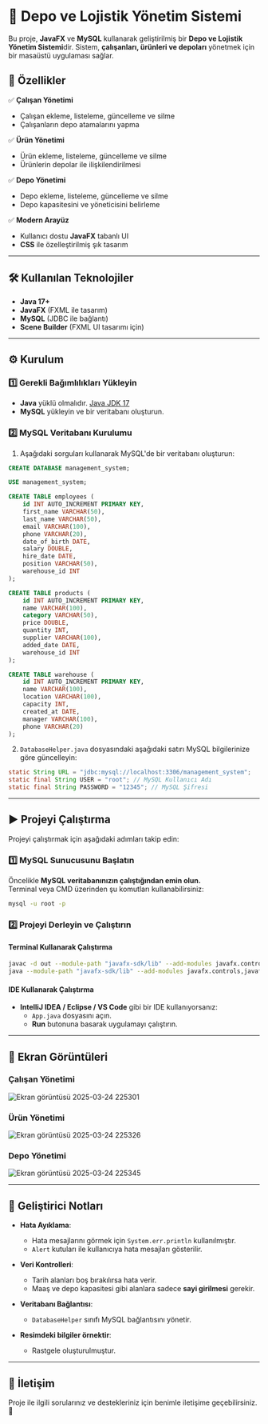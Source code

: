 # 🚀 Depo ve Lojistik Yönetim Sistemi

Bu proje, **JavaFX** ve **MySQL** kullanarak geliştirilmiş bir **Depo ve Lojistik Yönetim Sistemi**dir. Sistem, **çalışanları, ürünleri ve depoları** yönetmek için bir masaüstü uygulaması sağlar.

## 📌 Özellikler

✅ **Çalışan Yönetimi**  
- Çalışan ekleme, listeleme, güncelleme ve silme  
- Çalışanların depo atamalarını yapma  

✅ **Ürün Yönetimi**  
- Ürün ekleme, listeleme, güncelleme ve silme  
- Ürünlerin depolar ile ilişkilendirilmesi  

✅ **Depo Yönetimi**  
- Depo ekleme, listeleme, güncelleme ve silme  
- Depo kapasitesini ve yöneticisini belirleme  

✅ **Modern Arayüz**  
- Kullanıcı dostu **JavaFX** tabanlı UI  
- **CSS** ile özelleştirilmiş şık tasarım  

---

## 🛠️ Kullanılan Teknolojiler

- **Java 17+**  
- **JavaFX** (FXML ile tasarım)  
- **MySQL** (JDBC ile bağlantı)  
- **Scene Builder** (FXML UI tasarımı için)  

---

## ⚙️ Kurulum

### 1️⃣ Gerekli Bağımlılıkları Yükleyin  
- **Java** yüklü olmalıdır. [Java JDK 17](https://www.oracle.com/java/technologies/javase/jdk17-archive-downloads.html)  
- **MySQL** yükleyin ve bir veritabanı oluşturun.  

### 2️⃣ MySQL Veritabanı Kurulumu  
1. Aşağıdaki sorguları kullanarak MySQL'de bir veritabanı oluşturun:  

```sql
CREATE DATABASE management_system;

USE management_system;

CREATE TABLE employees (
    id INT AUTO_INCREMENT PRIMARY KEY,
    first_name VARCHAR(50),
    last_name VARCHAR(50),
    email VARCHAR(100),
    phone VARCHAR(20),
    date_of_birth DATE,
    salary DOUBLE,
    hire_date DATE,
    position VARCHAR(50),
    warehouse_id INT
);

CREATE TABLE products (
    id INT AUTO_INCREMENT PRIMARY KEY,
    name VARCHAR(100),
    category VARCHAR(50),
    price DOUBLE,
    quantity INT,
    supplier VARCHAR(100),
    added_date DATE,
    warehouse_id INT
);

CREATE TABLE warehouse (
    id INT AUTO_INCREMENT PRIMARY KEY,
    name VARCHAR(100),
    location VARCHAR(100),
    capacity INT,
    created_at DATE,
    manager VARCHAR(100),
    phone VARCHAR(20)
);
```

2. `DatabaseHelper.java` dosyasındaki aşağıdaki satırı MySQL bilgilerinize göre güncelleyin:  

```java
static String URL = "jdbc:mysql://localhost:3306/management_system";
static final String USER = "root"; // MySQL Kullanıcı Adı
static final String PASSWORD = "12345"; // MySQL Şifresi
```

---

## ▶️ Projeyi Çalıştırma

Projeyi çalıştırmak için aşağıdaki adımları takip edin:

### 1️⃣ **MySQL Sunucusunu Başlatın**
Öncelikle **MySQL veritabanınızın çalıştığından emin olun.**  
Terminal veya CMD üzerinden şu komutları kullanabilirsiniz:

```bash
mysql -u root -p
```

### 2️⃣ **Projeyi Derleyin ve Çalıştırın**

#### Terminal Kullanarak Çalıştırma

```bash
javac -d out --module-path "javafx-sdk/lib" --add-modules javafx.controls,javafx.fxml src/org/example/managementsystem/*.java
java --module-path "javafx-sdk/lib" --add-modules javafx.controls,javafx.fxml -cp out org.example.managementsystem.App
```

#### IDE Kullanarak Çalıştırma  
- **IntelliJ IDEA / Eclipse / VS Code** gibi bir IDE kullanıyorsanız:  
  - `App.java` dosyasını açın.  
  - **Run** butonuna basarak uygulamayı çalıştırın.  

---

## 📸 Ekran Görüntüleri

### **Çalışan Yönetimi**
![Ekran görüntüsü 2025-03-24 225301](https://github.com/user-attachments/assets/1306dca4-446c-4bdd-896f-0bcf1409f71a)


### **Ürün Yönetimi**
![Ekran görüntüsü 2025-03-24 225326](https://github.com/user-attachments/assets/7f1809d7-863e-4cf1-b1e7-97ccb209c7c3)


### **Depo Yönetimi**
![Ekran görüntüsü 2025-03-24 225345](https://github.com/user-attachments/assets/611e001e-bd40-40ee-b775-82760f2c376d)



---

## 🔧 Geliştirici Notları

- **Hata Ayıklama**:  
  - Hata mesajlarını görmek için `System.err.println` kullanılmıştır.  
  - `Alert` kutuları ile kullanıcıya hata mesajları gösterilir.  

- **Veri Kontrolleri**:  
  - Tarih alanları boş bırakılırsa hata verir.  
  - Maaş ve depo kapasitesi gibi alanlara sadece **sayi girilmesi** gerekir.  

- **Veritabanı Bağlantısı**:  
  - `DatabaseHelper` sınıfı MySQL bağlantısını yönetir.
 
- **Resimdeki bilgiler örnektir**:
  - Rastgele oluşturulmuştur. 

---

## 📩 İletişim

Proje ile ilgili sorularınız ve destekleriniz için benimle iletişime geçebilirsiniz. 🎯  

